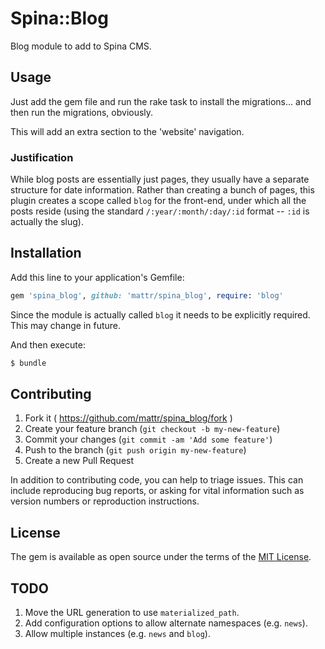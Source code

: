 # Spina::Blog

Blog module to add to Spina CMS.

## Usage

Just add the gem file and run the rake task to install the migrations... and then run the migrations, obviously.

This will add an extra section to the 'website' navigation.

### Justification

While blog posts are essentially just pages, they usually have a separate structure for date information. Rather than creating a bunch of pages, this plugin creates a scope called `blog` for the front-end, under which all the posts reside (using the standard `/:year/:month/:day/:id` format -- `:id` is actually the slug).

## Installation

Add this line to your application's Gemfile:

```ruby
gem 'spina_blog', github: 'mattr/spina_blog', require: 'blog'
```

Since the module is actually called `blog` it needs to be explicitly required. This may change in future.

And then execute:
```bash
$ bundle
```

## Contributing
1. Fork it ( https://github.com/mattr/spina_blog/fork )
2. Create your feature branch (`git checkout -b my-new-feature`)
3. Commit your changes (`git commit -am 'Add some feature'`)
4. Push to the branch (`git push origin my-new-feature`)
5. Create a new Pull Request

In addition to contributing code, you can help to triage issues. This can include reproducing bug reports, or asking for vital information such as version numbers or reproduction instructions.

## License
The gem is available as open source under the terms of the [MIT License](http://opensource.org/licenses/MIT).


## TODO

1. Move the URL generation to use `materialized_path`.
2. Add configuration options to allow alternate namespaces (e.g. `news`).
3. Allow multiple instances (e.g. `news` and `blog`).